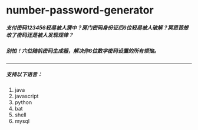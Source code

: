 # number-password-generator

##### 支付密码123456轻易被人猜中？房门密码身份证后6位轻易被人破解？冥思苦想改了密码还是被人发现规律？
##### 别怕！六位随机密码生成器，解决你6位数字密码设置的所有烦恼。

------------

##### 支持以下语言：
1. java
1. javascript
1. python
1. bat
1. shell
1. mysql